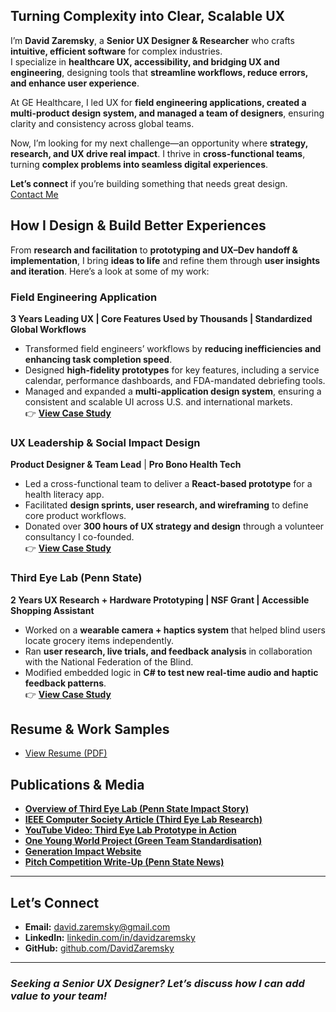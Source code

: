 ## **Turning Complexity into Clear, Scalable UX**  

I’m **David Zaremsky**, a **Senior UX Designer & Researcher** who crafts **intuitive, efficient software** for complex industries.  
I specialize in **healthcare UX, accessibility, and bridging UX and engineering**, designing tools that **streamline workflows, reduce errors, and enhance user experience**.  

At GE Healthcare, I led UX for **field engineering applications, created a multi-product design system, and managed a team of designers**, ensuring clarity and consistency across global teams.  

Now, I’m looking for my next challenge—an opportunity where **strategy, research, and UX drive real impact**. I thrive in **cross-functional teams**, turning **complex problems into seamless digital experiences**.  

**Let’s connect** if you’re building something that needs great design.  
[Contact Me](mailto:david.zaremsky@gmail.com)

## **How I Design & Build Better Experiences**  

From **research and facilitation** to **prototyping and UX–Dev handoff & implementation**, I bring **ideas to life** and refine them through **user insights and iteration**. Here’s a look at some of my work:  

### Field Engineering Application  
**3 Years Leading UX | Core Features Used by Thousands | Standardized Global Workflows**  

- Transformed field engineers’ workflows by **reducing inefficiencies and enhancing task completion speed**.  
- Designed **high-fidelity prototypes** for key features, including a service calendar, performance dashboards, and FDA-mandated debriefing tools.  
- Managed and expanded a **multi-application design system**, ensuring a consistent and scalable UI across U.S. and international markets.   
👉 **[View Case Study](field-engineering-app.md)**

### UX Leadership & Social Impact Design  
**Product Designer & Team Lead** | **Pro Bono Health Tech**  
- Led a cross-functional team to deliver a **React-based prototype** for a health literacy app.  
- Facilitated **design sprints, user research, and wireframing** to define core product workflows.  
- Donated over **300 hours of UX strategy and design** through a volunteer consultancy I co-founded.  
👉 **[View Case Study](q2q-health.md)**

### Third Eye Lab (Penn State)  
**2 Years UX Research + Hardware Prototyping | NSF Grant | Accessible Shopping Assistant**  

- Worked on a **wearable camera + haptics system** that helped blind users locate grocery items independently.  
- Ran **user research, live trials, and feedback analysis** in collaboration with the National Federation of the Blind.  
- Modified embedded logic in **C# to test new real-time audio and haptic feedback patterns**.  
👉 **[View Case Study](third-eye-lab.md)**

## Resume & Work Samples  
- [View Resume (PDF)](resume.md)  

## Publications & Media

- **[Overview of Third Eye Lab (Penn State Impact Story)](https://www.psu.edu/impact/story/seeing-without-sight/)**  
- **[IEEE Computer Society Article (Third Eye Lab Research)](https://sooyeon-lee.github.io/files/2017_third.pdf)**  
- **[YouTube Video: Third Eye Lab Prototype in Action](https://www.youtube.com/watch?v=kz_Tbtz9T98&ab_channel=BTNLiveBIG)**
- **[One Young World Project (Green Team Standardisation)](https://www.oneyoungworld.com/ambassador-projects/green-team-standardisation)**  
- **[Generation Impact Website](https://generationimpacthq.wordpress.com/)**  
- **[Pitch Competition Write-Up (Penn State News)](https://www.psu.edu/news/academics/story/spectacular-finish)**  

---

## Let’s Connect  
- **Email:** [david.zaremsky@gmail.com](mailto:david.zaremsky@gmail.com)  
- **LinkedIn:** [linkedin.com/in/davidzaremsky](https://www.linkedin.com/in/davidzaremsky)  
- **GitHub:** [github.com/DavidZaremsky](https://github.com/DavidZaremsky/)  

---

### *Seeking a Senior UX Designer? Let’s discuss how I can add value to your team!*